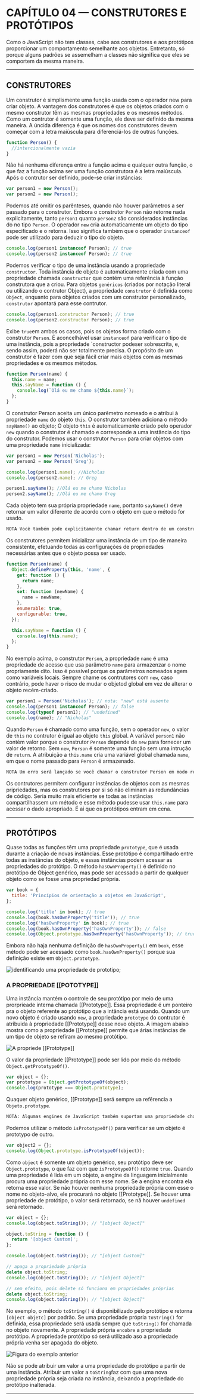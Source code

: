 # CAPÍTULO 04 — CONSTRUTORES E PROTÓTIPOS

Como o JavaScript não tem classes, cabe aos construtores e aos protótipos proporcionar um comportamento semelhante aos objetos. Entretanto, só porque alguns padrões se assemelham a classes não significa que eles se comportem da mesma maneira.

---

## CONSTRUTORES

Um construtor é simplismente uma função usada com o operador new para criar objeto. A vantagem dos construtores é que os objetos criados com o mesmo construtor têm as mesmas propriedades e os mesmos métodos. Como um contrutor é somente uma função, ele deve ser definido da mesma maneira. A úncida diferença é que os nomes dos construtores devem começar com a letra maiúscula para diferenciá-los de outras funções.

```js
function Person() {
  //intercionalmente vazia
}
```

Não há nenhuma diferença entre a função acima e qualquer outra função, o que faz a função acima ser uma função construtora é a letra maiúscula. Após o contrutor ser definido, pode-se criar instâncias:

```js
var person1 = new Person();
var person2 = new Person();
```

Podemos até omitir os parênteses, quando não houver parâmetros a ser passado para o construtor. Embora o construtor `Person` não retorne nada explicitamente, tanto `person1` quanto `person2` são considerados instâncias do no tipo `Person`. O operador `new` cria automaticamente um objeto do tipo especificado e o retorna. Isso significa também que o operador `instanceof` pode ser utilizado para deduzir o tipo do objeto.

```js
console.log(person1 instanceof Person); // true
console.log(person2 instanceof Person); // true
```

Podemos verificar o tipo de uma instância usando a propriedade `constructor`. Toda instância de objeto é automaticamente criada com uma propriedade chamada `constructor` que contém uma referência à função construtora que a criou. Para objetos `genéricos` (criados por notação literal ou utilizando o contrutor Object), a propriedade `construtor` é definida como `Object`, enquanto para objetos criados com um construtor personalizado, `construtor` apontará para esse contrutor.

```js
console.log(person1.constructor Person); // true
console.log(person2.constructor Person); // true
```

Exibe `true`em ambos os casos, pois os objetos forma criado com o construtor `Person`. É aconcelhável usar `instanceof` para verificar o tipo de uma instância, pois a propriedade `constructor podeser sobrescrita, e, sendo assim, poderá não ser totalmente precisa. O propósito de um construtor é fazer com que seja fácil criar mais objetos com as mesmas propriedades e os mesmos métodos.

```js
function Person(name) {
  this.name = name;
  this.sayName = function () {
    console.log(`Olá eu me chamo ${this.name}`);
  };
}
```

O construtor Person aceita um único parêmetro nomeado e o atribui à propriedade `name` do objeto `this`. O construtor também adiciona o método `sayName()` ao objeto; O objeto `this` é automaticamente criado pelo operador `new` quando o construtor é chamado e corresponde a uma instância do tipo do construtor. Podemos usar o construtor `Person` para criar objetos com uma propriedade `name` inicializada:

```js
var person1 = new Person('Nicholas');
var person2 = new Person('Greg');

console.log(person1.name); //Nicholas
console.log(person2.name); // Greg

person1.sayName(); //Olá eu me chamo Nicholas
person2.sayName(); //Olá eu me chamo Greg
```

Cada objeto tem sua própria propriedade `name`, portanto `sayName()` deve retornar um valor diferente de acordo com o objeto em que o método for usado.

```txt
NOTA Você também pode explicitamente chamar return dentro de um construtor. Se o valor retornado for um objeto, ele será retornado no lugar da nova instância do objeto recém-criado. Se o valor retornado for um valor primitivo, o objeto recém-criado será usado e o valor retornado será ignorado.
```

Os construtores permitem inicializar uma instância de um tipo de maneira consistente, efetuando todas as configurações de propriedades necessárias antes que o objeto possa ser usado.

```js
function Person(name) {
  Object.defineProperty(this, 'name', {
    get: function () {
      return name;
    },
    set: function (newName) {
      name = newName;
    },
    enumerable: true,
    configurable: true,
  });

  this.sayName = function () {
    console.log(this.name);
  };
}
```

No exemplo acima, o construtor `Person`, a propriedade `name` é uma propriedade de acesso que usa parâmetro `name` para armazenzar o nome propriamente dito. Isso é possível porque os parâmetros nomeados agem como variáveis locais. Sempre chame os contrutores com `new`, caso contrário, pode haver o risco de mudar o objetod global em vez de alterar o objeto recém-criado.

```js
var person1 = Person('Nicholas'); // nota: "new" está ausente
console.log(person1 instanceof Person); // false
console.log(typeof person1); // "undefined"
console.log(name); // "Nicholas"
```

Quando `Person` é chamado como uma função, sem o operador `new`, o valor de `this` no contrutor é igual ao objeto `this` global. A variável `person1` não contém valor porque o construtor `Person` depende de `new` para fornecer um valor de retorno. Sem `new`, `Person` é somente uma função sem uma intrução de `return`. A atribuição a `this.name` cria uma variável global chamada `name`, em que o nome passado para `Person` é armazenado.

```txt
NOTA Um erro será lançado se você chamar o construtor Person em modo restrito sem usar new. Isso ocorre porque, em modo restrito, this não é atribuído ao objeto global. Em vez disso, this permanece como undefined; e um erro ocorrerá sempre que você tentar criar uma propriedade em undefined.
```

Os contrutores permitem configurar instências de objetos com as mesmas pripriedades, mas os construtores por si só não eliminam as redundâncias de código. Seria muito mais eficiente se todas as instâncias compartilhassem um método e esse método pudesse usar `this.name` para acessar o dado apropriado. É ai que os protótipos entram em cena.

---

## PROTÓTIPOS

Quase todas as funções têm uma propriedade `prototype`, que é usada durante a criação de novas instâncias. Esse protótipo é compartilhado entre todas as instâncias do objeto, e essas instâncias podem acessar as propriedades do protótipo. O método `hasOwnProperty()` é definido no protótipo de Object genérico, mas pode ser acessado a partir de qualquer objeto como se fosse uma propriedad própria.

```js
var book = {
  title: 'Princípios de orientação a objetos em JavaScript',
};

console.log('title' in book); // true
console.log(book.hasOwnProperty('title')); // true
console.log('hasOwnProperty' in book); // true
console.log(book.hasOwnProperty('hasOwnProperty')); // false
console.log(Object.prototype.hasOwnProperty('hasOwnProperty')); // true
```

Embora não haja nenhuma definição de `hasOwnProperty()` em `book`, esse método pode ser acessado como `book.hasOwnProperty()` porque sua definição existe em `Object.prototype`.

![identificando uma propriedade de prototipo](/.github/img/cap04/img4_2.png);

### A PROPRIEDADE [[POTOTYPE]]

Uma instância mantém o controle de seu protótipo por meio de uma prorprieade interna chamada [[Prototype]]. Essa propriedade é um ponteiro pra o objeto referente ao protótipo que a intância está usando. Quando um novo objeto é criado usando `new`, a propriedade `prototype` do contrutor é atribuida à propriedade [[Prototype]] desse novo objeto. A imagem abaixo mostra como a propriedade [[Prototype]] permite que árias instâncias de um tipo de objeto se refiram ao mesmo protótipo.

![A propriede [[Prototype]]](/.github/img/cap04/img4_2.1.1.png)

O valor da propriedade [[Prototype]] pode ser lido por meio do método `Object.getPrototypeOf()`.

```js
var object = {};
var prototype = Object.getPrototypeOf(object);
console.log(prototype === Object.prototype);
```

Quaquer objeto genérico, [[Prototype]] será sempre ua refêrencia a `Objeto.prototype`.

```txt
NOTA: Algumas engines de JavaScript também suportam uma propriedade chamada **proto** em todos os objetos. Essa propriedade permite tanto ler quanto escrever na propriedade [[Prototype]] . O Firefox, o Safari, o Chrome e o Node.js suportam essa propriedade, e **proto** está prestes a ser padronizada no ECMAScript 6.
```

Podemos utilizar o método `isPrototypeOf()` para verificar se um objeto é prototypo de outro.

```js
var object2 = {};
console.log(Object.prototype.isPrototypeOf(object));
```

Como `object` é somente um objeto genérico, seu protótipo deve ser `Object.prototype`, o que faz com que `isPrototypeOf()` retorne `true`. Quando uma propriedade é lida em um objeto, a engine da linguagem inicialmente procura uma propriedade própria com esse nome. Se a engina encontra ela retorna esse valor. Se não houver nenhuma propriedade própria com esse o nome no objeto-alvo, ele procurará no objeto [[Prototype]]. Se houver uma propriedade de protótipo, o valor será retornado, se nã houver `undefined` será retornado.

```js
var object = {};
console.log(object.toString()); // "[object Object]"

object.toString = function () {
  return '[object Custom]';
};

console.log(object.toString()); // "[object Custom]"

// apaga a propriedade própria
delete object.toString;
console.log(object.toString()); // "[object Object]"

// sem efeito, pois delete só funciona em propriedades próprias
delete object.toString;
console.log(object.toString()); // "[object Object]"
```

No exemplo, o método `toString()` é disponibilizado pelo protótipo e retorna `[object objetc]` por padrão. Se uma propriedade própria `toString()` for definida, essa propriedade será usada sempre que `toString()` for chamada no objeto novamente. A propriedade própria `encobre` a propriedade protótipo. A propriedade protótipo só será utilizado aso a propriedade própria venha ser apagada do objeto.

![Figura do exemplo anterior](/.github/img/cap04/img4_2.1.2.png)

Não se pode atribuir um valor a uma propriedade do protótipo a partir de uma instância. Atribuir um valor a `toString`faz com que uma nova propriedade própria seja criada na instância, deixando a propriedade do protótipo inalterada.

---
